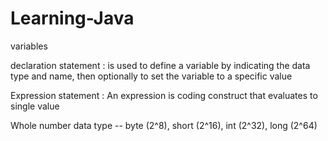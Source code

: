 # Learning-Java


variables 

   declaration statement : is used to define a variable by indicating the data 
                           type and name, then optionally to set the variable                              to a specific value

   Expression statement : An expression is coding construct that evaluates to                             single value
   
   Whole number data type -- byte (2^8), short (2^16), int (2^32), long (2^64)
   

